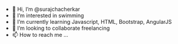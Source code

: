 - 👋 Hi, I’m @surajchacherkar
- 👀 I’m interested in swimming
- 🌱 I’m currently learning Javascript, HTML, Bootstrap, AngularJS
- 💞️ I’m looking to collaborate freelancing
- 📫 How to reach me ...

<!---
surajchacherkar/surajchacherkar is a ✨ special ✨ repository because its `README.md` (this file) appears on your GitHub profile.
You can click the Preview link to take a look at your changes.
--->
